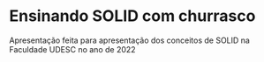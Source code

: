 # Ensinando SOLID com churrasco

Apresentação feita para apresentação dos conceitos de SOLID na Faculdade UDESC no ano de 2022
